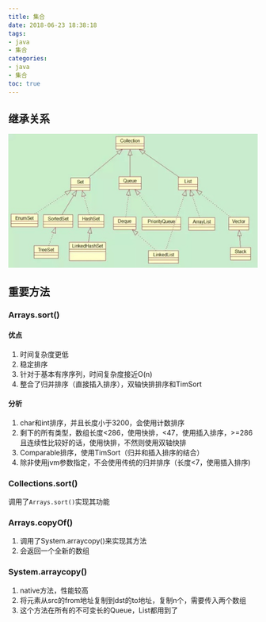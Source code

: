 ```yaml
---
title: 集合
date: 2018-06-23 18:38:18
tags:
- java
- 集合
categories:
- java
- 集合
toc: true
---
```

## 继承关系
![继承关系](/images/常用集合.png)
<!-- more -->

## 重要方法
### Arrays.sort()
#### 优点
1. 时间复杂度更低
2. 稳定排序
3. 针对于基本有序序列，时间复杂度接近O(n)
4. 整合了归并排序（直接插入排序），双轴快排排序和TimSort

#### 分析
1. char和int排序，并且长度小于3200，会使用计数排序
2. 剩下的所有类型，数组长度<286，使用快排，<47，使用插入排序，>=286且连续性比较好的话，使用快排，不然则使用双轴快排
3. Comparable排序，使用TimSort（归并和插入排序的结合）
4. 除非使用jvm参数指定，不会使用传统的归并排序（长度<7，使用插入排序)

### Collections.sort()
调用了`Arrays.sort()`实现其功能

### Arrays.copyOf()
1. 调用了System.arraycopy()来实现其方法
2. 会返回一个全新的数组

### System.arraycopy()
1. native方法，性能较高
2. 将元素从src的from地址复制到dst的to地址，复制n个，需要传入两个数组
3. 这个方法在所有的不可变长的Queue，List都用到了